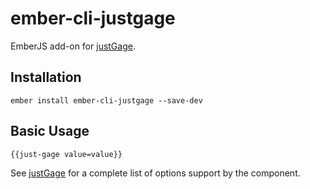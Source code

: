 # ember-cli-justgage

EmberJS add-on for [justGage](http://justgage.com/).

## Installation

```
ember install ember-cli-justgage --save-dev
```

## Basic Usage

```
{{just-gage value=value}}
```

See [justGage](http://justgage.com/) for a complete list of options support by the
component.
